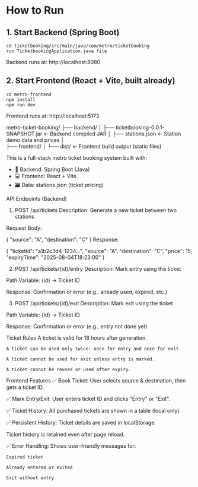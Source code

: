 # How to Run

## 1. Start Backend (Spring Boot)
```
cd ticketbooking/src/main/java/com/metro/ticketbooking
run TicketbookingApplication.java file
```

Backend runs at: http://localhost:8080


## 2. Start Frontend (React + Vite, built already)
```
cd metro-frontend
npm install
npm run dev
```

Frontend runs at: http://localhost:5173



metro-ticket-booking/
├── backend/
│   ├── ticketbooking-0.0.1-SNAPSHOT.jar   ← Backend compiled JAR
│   ├── stations.json                      ← Station demo data and prices
│   
├── frontend/
│   └── dist/                              ← Frontend build output (static files)



This is a full-stack metro ticket booking system built with:
- 🧠 Backend: Spring Boot (Java)
- 💻 Frontend: React + Vite
- 🗃️ Data: stations.json (ticket pricing)

API Endpoints (Backend)
1. POST /api/tickets
Description: Generate a new ticket between two stations

Request Body:

{
  "source": "A",
  "destination": "C"
}
Response:

{
  "ticketId": "a1b2c3d4-1234...",
  "source": "A",
  "destination": "C",
  "price": 15,
  "expiryTime": "2025-08-04T18:23:00"
}

2. POST /api/tickets/{id}/entry
Description: Mark entry using the ticket

Path Variable: {id} → Ticket ID

Response: Confirmation or error (e.g., already used, expired, etc.)


3. POST /api/tickets/{id}/exit
Description: Mark exit using the ticket

Path Variable: {id} → Ticket ID

Response: Confirmation or error (e.g., entry not done yet)


Ticket Rules
    A ticket is valid for 18 hours after generation.

    A ticket can be used only twice: once for entry and once for exit.

    A ticket cannot be used for exit unless entry is marked.

    A ticket cannot be reused or used after expiry.


Frontend Features
  ✅ Book Ticket: User selects source & destination, then gets a ticket ID.

  ✅ Mark Entry/Exit: User enters ticket ID and clicks "Entry" or "Exit".

  ✅ Ticket History: All purchased tickets are shown in a table (local only).

  ✅ Persistent History: Ticket details are saved in localStorage.

  Ticket history is retained even after page reload.

✅ Error Handling: Shows user-friendly messages for:

    Expired ticket

    Already entered or exited

    Exit without entry
